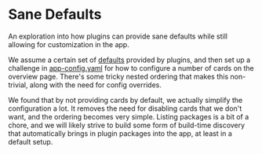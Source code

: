 # Sane Defaults

An exploration into how plugins can provide sane defaults while still allowing
for customization in the app.

We assume a certain set of [defaults](./defaults-provided-by-plugins.yaml)
provided by plugins, and then set up a challenge in
[app-config.yaml](./app-config.yaml) for how to configure a number of cards on
the overview page. There's some tricky nested ordering that makes this
non-trivial, along with the need for config overrides.

We found that by not providing cards by default, we actually simplify the
configuration a lot. It removes the need for disabling cards that we don't want,
and the ordering becomes very simple. Listing packages is a bit of a chore, and
we will likely strive to build some form of build-time discovery that
automatically brings in plugin packages into the app, at least in a default
setup.
